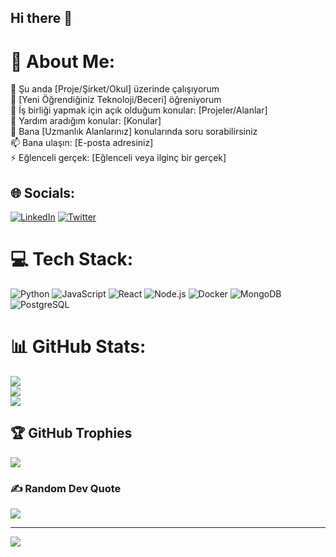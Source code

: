 ## Hi there 👋

<!--
**FatmaYgn/FatmaYgn** is a ✨ _special_ ✨ repository because its `README.md` (this file) appears on your GitHub profile.

Here are some ideas to get you started:

- 🔭 I’m currently working on ...
- 🌱 I’m currently learning ...
- 👯 I’m looking to collaborate on ...
- 🤔 I’m looking for help with ...
- 💬 Ask me about ...
- 📫 How to reach me: ...
- 😄 Pronouns: ...
- ⚡ Fun fact: ...
-->

# 💫 About Me:
🔭 Şu anda [Proje/Şirket/Okul] üzerinde çalışıyorum<br>🌱 [Yeni Öğrendiğiniz Teknoloji/Beceri] öğreniyorum<br>👯 İş birliği yapmak için açık olduğum konular: [Projeler/Alanlar]<br>🤔 Yardım aradığım konular: [Konular]<br>💬 Bana [Uzmanlık Alanlarınız] konularında soru sorabilirsiniz<br>📫 Bana ulaşın: [E-posta adresiniz]<br>⚡ Eğlenceli gerçek: [Eğlenceli veya ilginç bir gerçek]

## 🌐 Socials:
[![LinkedIn](https://img.shields.io/badge/LinkedIn-blue?style=for-the-badge&logo=linkedin)](https://linkedin.com/in/[KullanıcıAdınız]) [![Twitter](https://img.shields.io/badge/Twitter-blue?style=for-the-badge&logo=twitter)](https://twitter.com/[KullanıcıAdınız])

# 💻 Tech Stack:
![Python](https://img.shields.io/badge/python-%2314354C.svg?style=for-the-badge&logo=python&logoColor=white) ![JavaScript](https://img.shields.io/badge/javascript-%23323330.svg?style=for-the-badge&logo=javascript&logoColor=%23F7DF1E) ![React](https://img.shields.io/badge/react-%2320232a.svg?style=for-the-badge&logo=react&logoColor=%2361DAFB) ![Node.js](https://img.shields.io/badge/node.js-6DA55F?style=for-the-badge&logo=node.js&logoColor=white) ![Docker](https://img.shields.io/badge/docker-%230db7ed.svg?style=for-the-badge&logo=docker&logoColor=white) ![MongoDB](https://img.shields.io/badge/mongodb-%2347A248.svg?style=for-the-badge&logo=mongodb&logoColor=white) ![PostgreSQL](https://img.shields.io/badge/postgresql-%23316192.svg?style=for-the-badge&logo=postgresql&logoColor=white)

# 📊 GitHub Stats:
![](https://github-readme-stats.vercel.app/api?username=[KullanıcıAdınız]&theme=dark&hide_border=false&include_all_commits=true&count_private=true)<br/>
![](https://github-readme-streak-stats.herokuapp.com/?user=[KullanıcıAdınız]&theme=dark&hide_border=false)<br/>
![](https://github-readme-stats.vercel.app/api/top-langs/?username=[KullanıcıAdınız]&theme=dark&hide_border=false&include_all_commits=true&count_private=true&layout=compact)

## 🏆 GitHub Trophies
![](https://github-profile-trophy.vercel.app/?username=[KullanıcıAdınız]&theme=dark&no-frame=false&no-bg=false&margin-w=4)

### ✍️ Random Dev Quote
![](https://quotes-github-readme.vercel.app/api?type=horizontal&theme=dark)

---
[![](https://visitcount.itsvg.in/api?id=[KullanıcıAdınız]&icon=0&color=0)](https://visitcount.itsvg.in)
